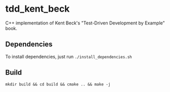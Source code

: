 # tdd_kent_beck
C++ implementation of Kent Beck's "Test-Driven Development by Example" book.

## Dependencies

To install dependencies, just run `./install_dependencies.sh`

## Build

`mkdir build && cd build && cmake .. && make -j`
